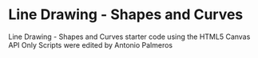 # Line Drawing - Shapes and Curves

Line Drawing - Shapes and Curves starter code using the HTML5 Canvas API
Only Scripts were edited by Antonio Palmeros
